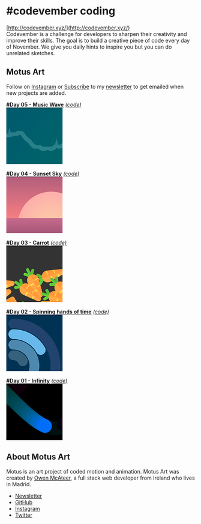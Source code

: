 # #codevember coding
[http://codevember.xyz/](http://codevember.xyz/)  
Codevember is a challenge for developers to sharpen their creativity and improve their skills. The goal is to build a creative piece of code every day of November. We give you daily hints to inspire you but you can do unrelated sketches.

## Motus Art
Follow on [Instagram](https://www.instagram.com/Motus_Art/) or [Subscribe](http://eepurl.com/dmntwP) to my [newsletter](http://eepurl.com/dmntwP) to get emailed when new projects are added.

[**#Day 05 - Music Wave**][day05] [*(code)*][day05code]  
[![Day 05](../../assets/img/preview/codevember/05.png)][day05]

[**#Day 04 - Sunset Sky**][day04] [*(code)*][day04code]  
[![Day 04](../../assets/img/preview/codevember/04.png)][day04]

[**#Day 03 - Carrot**][day03] [*(code)*][day03code]  
[![Day 03](../../assets/img/preview/codevember/03.png)][day03]

[**#Day 02 - Spinning hands of time**][day02] [*(code)*][day02code]  
[![Day 02](../../assets/img/preview/week_09.png)][day02]

[**#Day 01 - Infinity**][day01] [*(code)*][day01code]  
[![Day 01](../../assets/img/preview/codevember/01.png)][day01]

## About Motus Art

Motus is an art project of coded motion and animation. Motus Art was created by [Owen McAteer](https://owenmcateer.com/), a full stack web developer from Ireland who lives in Madrid.
* [Newsletter](http://eepurl.com/dmntwP)
* [GitHub](https://github.com/owenmcateer)
* [Instagram](https://www.instagram.com/Motus_Art/)
* [Twitter](https://twitter.com/omcateer)

[day01]: https://owenmcateer.github.io/Motus-Art/projects/codevember/01.html
[day01code]: https://github.com/owenmcateer/Motus-Art/blob/master/src/codevember/01.js
[day02]: https://owenmcateer.github.io/Motus-Art/projects/week_09.html
[day02code]: https://github.com/owenmcateer/Motus-Art/blob/master/src/week_09/main.js
[day03]: https://owenmcateer.github.io/Motus-Art/projects/codevember/03.html
[day03code]: https://github.com/owenmcateer/Motus-Art/blob/master/src/codevember/03.js
[day04]: https://owenmcateer.github.io/Motus-Art/projects/codevember/04.html
[day04code]: https://github.com/owenmcateer/Motus-Art/blob/master/src/codevember/04.js
[day05]: https://owenmcateer.github.io/Motus-Art/projects/codevember/05.html
[day05code]: https://github.com/owenmcateer/Motus-Art/blob/master/src/codevember/05.js
[day06]: https://owenmcateer.github.io/Motus-Art/projects/codevember/06.html
[day06code]: https://github.com/owenmcateer/Motus-Art/blob/master/src/codevember/06.js
[day06]: https://owenmcateer.github.io/Motus-Art/projects/codevember/06.html
[day06code]: https://github.com/owenmcateer/Motus-Art/blob/master/src/codevember/06.js
[day07]: https://owenmcateer.github.io/Motus-Art/projects/codevember/07.html
[day07code]: https://github.com/owenmcateer/Motus-Art/blob/master/src/codevember/07.js
[day08]: https://owenmcateer.github.io/Motus-Art/projects/codevember/08.html
[day08code]: https://github.com/owenmcateer/Motus-Art/blob/master/src/codevember/08.js
[day09]: https://owenmcateer.github.io/Motus-Art/projects/codevember/09.html
[day09code]: https://github.com/owenmcateer/Motus-Art/blob/master/src/codevember/09.js
[day10]: https://owenmcateer.github.io/Motus-Art/projects/codevember/10.html
[day10code]: https://github.com/owenmcateer/Motus-Art/blob/master/src/codevember/10.js
[day11]: https://owenmcateer.github.io/Motus-Art/projects/codevember/11.html
[day11code]: https://github.com/owenmcateer/Motus-Art/blob/master/src/codevember/11.js
[day12]: https://owenmcateer.github.io/Motus-Art/projects/codevember/12.html
[day12code]: https://github.com/owenmcateer/Motus-Art/blob/master/src/codevember/12.js
[day13]: https://owenmcateer.github.io/Motus-Art/projects/codevember/13.html
[day13code]: https://github.com/owenmcateer/Motus-Art/blob/master/src/codevember/13.js
[day14]: https://owenmcateer.github.io/Motus-Art/projects/codevember/14.html
[day14code]: https://github.com/owenmcateer/Motus-Art/blob/master/src/codevember/14.js
[day15]: https://owenmcateer.github.io/Motus-Art/projects/codevember/15.html
[day15code]: https://github.com/owenmcateer/Motus-Art/blob/master/src/codevember/15.js
[day16]: https://owenmcateer.github.io/Motus-Art/projects/codevember/16.html
[day16code]: https://github.com/owenmcateer/Motus-Art/blob/master/src/codevember/16.js
[day17]: https://owenmcateer.github.io/Motus-Art/projects/codevember/17.html
[day17code]: https://github.com/owenmcateer/Motus-Art/blob/master/src/codevember/17.js
[day18]: https://owenmcateer.github.io/Motus-Art/projects/codevember/18.html
[day18code]: https://github.com/owenmcateer/Motus-Art/blob/master/src/codevember/18.js
[day19]: https://owenmcateer.github.io/Motus-Art/projects/codevember/19.html
[day19code]: https://github.com/owenmcateer/Motus-Art/blob/master/src/codevember/19.js
[day20]: https://owenmcateer.github.io/Motus-Art/projects/codevember/20.html
[day20code]: https://github.com/owenmcateer/Motus-Art/blob/master/src/codevember/20.js
[day21]: https://owenmcateer.github.io/Motus-Art/projects/codevember/21.html
[day21code]: https://github.com/owenmcateer/Motus-Art/blob/master/src/codevember/21.js
[day22]: https://owenmcateer.github.io/Motus-Art/projects/codevember/22.html
[day22code]: https://github.com/owenmcateer/Motus-Art/blob/master/src/codevember/22.js
[day23]: https://owenmcateer.github.io/Motus-Art/projects/codevember/23.html
[day23code]: https://github.com/owenmcateer/Motus-Art/blob/master/src/codevember/23.js
[day24]: https://owenmcateer.github.io/Motus-Art/projects/codevember/24.html
[day24code]: https://github.com/owenmcateer/Motus-Art/blob/master/src/codevember/24.js
[day25]: https://owenmcateer.github.io/Motus-Art/projects/codevember/25.html
[day25code]: https://github.com/owenmcateer/Motus-Art/blob/master/src/codevember/25.js
[day26]: https://owenmcateer.github.io/Motus-Art/projects/codevember/26.html
[day26code]: https://github.com/owenmcateer/Motus-Art/blob/master/src/codevember/26.js
[day27]: https://owenmcateer.github.io/Motus-Art/projects/codevember/27.html
[day27code]: https://github.com/owenmcateer/Motus-Art/blob/master/src/codevember/27.js
[day28]: https://owenmcateer.github.io/Motus-Art/projects/codevember/28.html
[day28code]: https://github.com/owenmcateer/Motus-Art/blob/master/src/codevember/28.js
[day29]: https://owenmcateer.github.io/Motus-Art/projects/codevember/29.html
[day29code]: https://github.com/owenmcateer/Motus-Art/blob/master/src/codevember/29.js
[day30]: https://owenmcateer.github.io/Motus-Art/projects/codevember/30.html
[day30code]: https://github.com/owenmcateer/Motus-Art/blob/master/src/codevember/30.js
[day31]: https://owenmcateer.github.io/Motus-Art/projects/codevember/31.html
[day31code]: https://github.com/owenmcateer/Motus-Art/blob/master/src/codevember/31.js
